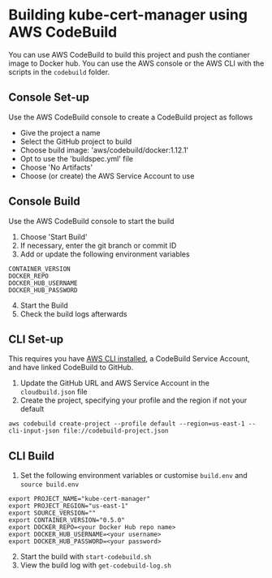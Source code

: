 # Building kube-cert-manager using AWS CodeBuild

You can use AWS CodeBuild to build this project and push the contianer image to Docker hub.
You can use the AWS console or the AWS CLI with the scripts in the `codebuild` folder.

## Console Set-up

Use the AWS CodeBuild console to create a CodeBuild project as follows

- Give the project a name
- Select the GitHub project to build
- Choose build image: 'aws/codebuild/docker:1.12.1'
- Opt to use the 'buildspec.yml' file
- Choose 'No Artifacts'
- Choose (or create) the AWS Service Account to use

## Console Build

Use the AWS CodeBuild console to start the build

1. Choose 'Start Build'
2. If necessary, enter the git branch or commit ID
3. Add or update the following environment variables
```
CONTAINER_VERSION
DOCKER_REPO
DOCKER_HUB_USERNAME
DOCKER_HUB_PASSWORD
```
4. Start the Build
5. Check the build logs afterwards

## CLI Set-up

This requires you have [AWS CLI installed](http://docs.aws.amazon.com/cli/latest/userguide/installing.html), 
a CodeBuild Service Account, and have linked CodeBuild to GitHub.

1. Update the GitHub URL and AWS Service Account in the `cloudbuild.json` file
2. Create the project, specifying your profile and the region if not your default
```
aws codebuild create-project --profile default --region=us-east-1 --cli-input-json file://codebuild-project.json
```

## CLI Build

1. Set the following environment variables or customise `build.env` and `source build.env`
```
export PROJECT_NAME="kube-cert-manager"
export PROJECT_REGION="us-east-1"
export SOURCE_VERSION=""
export CONTAINER_VERSION="0.5.0"
export DOCKER_REPO=<your Docker Hub repo name>
export DOCKER_HUB_USERNAME=<your username>
export DOCKER_HUB_PASSWORD=<your password>
```
2. Start the build with `start-codebuild.sh`
3. View the build log with `get-codebuild-log.sh`

